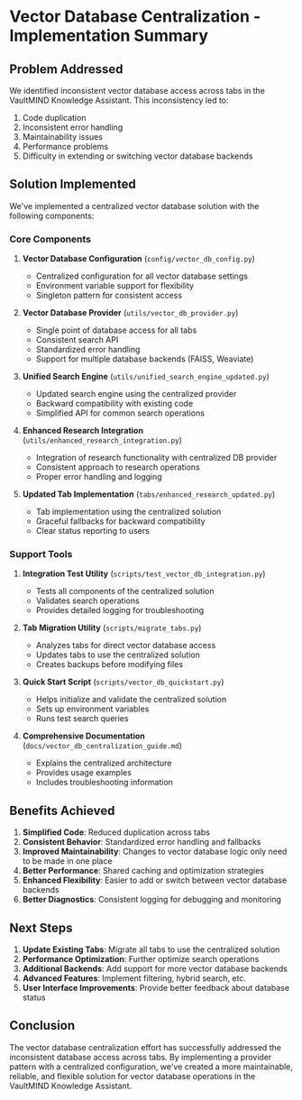 # Vector Database Centralization - Implementation Summary

## Problem Addressed

We identified inconsistent vector database access across tabs in the VaultMIND Knowledge Assistant. This inconsistency led to:

1. Code duplication
2. Inconsistent error handling
3. Maintainability issues
4. Performance problems
5. Difficulty in extending or switching vector database backends

## Solution Implemented

We've implemented a centralized vector database solution with the following components:

### Core Components

1. **Vector Database Configuration** (`config/vector_db_config.py`)
   - Centralized configuration for all vector database settings
   - Environment variable support for flexibility
   - Singleton pattern for consistent access

2. **Vector Database Provider** (`utils/vector_db_provider.py`)
   - Single point of database access for all tabs
   - Consistent search API
   - Standardized error handling
   - Support for multiple database backends (FAISS, Weaviate)

3. **Unified Search Engine** (`utils/unified_search_engine_updated.py`)
   - Updated search engine using the centralized provider
   - Backward compatibility with existing code
   - Simplified API for common search operations

4. **Enhanced Research Integration** (`utils/enhanced_research_integration.py`)
   - Integration of research functionality with centralized DB provider
   - Consistent approach to research operations
   - Proper error handling and logging

5. **Updated Tab Implementation** (`tabs/enhanced_research_updated.py`)
   - Tab implementation using the centralized solution
   - Graceful fallbacks for backward compatibility
   - Clear status reporting to users

### Support Tools

1. **Integration Test Utility** (`scripts/test_vector_db_integration.py`)
   - Tests all components of the centralized solution
   - Validates search operations
   - Provides detailed logging for troubleshooting

2. **Tab Migration Utility** (`scripts/migrate_tabs.py`)
   - Analyzes tabs for direct vector database access
   - Updates tabs to use the centralized solution
   - Creates backups before modifying files

3. **Quick Start Script** (`scripts/vector_db_quickstart.py`)
   - Helps initialize and validate the centralized solution
   - Sets up environment variables
   - Runs test search queries

4. **Comprehensive Documentation** (`docs/vector_db_centralization_guide.md`)
   - Explains the centralized architecture
   - Provides usage examples
   - Includes troubleshooting information

## Benefits Achieved

1. **Simplified Code**: Reduced duplication across tabs
2. **Consistent Behavior**: Standardized error handling and fallbacks
3. **Improved Maintainability**: Changes to vector database logic only need to be made in one place
4. **Better Performance**: Shared caching and optimization strategies
5. **Enhanced Flexibility**: Easier to add or switch between vector database backends
6. **Better Diagnostics**: Consistent logging for debugging and monitoring

## Next Steps

1. **Update Existing Tabs**: Migrate all tabs to use the centralized solution
2. **Performance Optimization**: Further optimize search operations
3. **Additional Backends**: Add support for more vector database backends
4. **Advanced Features**: Implement filtering, hybrid search, etc.
5. **User Interface Improvements**: Provide better feedback about database status

## Conclusion

The vector database centralization effort has successfully addressed the inconsistent database access across tabs. By implementing a provider pattern with a centralized configuration, we've created a more maintainable, reliable, and flexible solution for vector database operations in the VaultMIND Knowledge Assistant.
